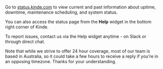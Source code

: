 
Go to [status.kinde.com](https://status.kinde.com/) to view current and past information about uptime, downtime, maintenance scheduling, and system status.

You can also access the status page from the **Help** widget in the bottom right corner of Kinde.

To report issues, contact us via the Help widget anytime - on Slack or through direct chat.

Note that while we strive to offer 24 hour coverage, most of our team is based in Australia, so it could take a few hours to receive a reply if you’re in an opposing timezone. Thanks for your understanding.
